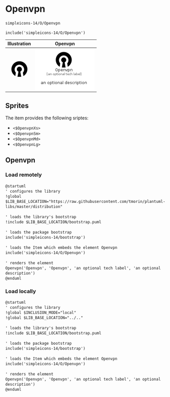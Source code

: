# Openvpn


```text
simpleicons-14/O/Openvpn
```

```text
include('simpleicons-14/O/Openvpn')
```



| Illustration | Openvpn |
| :---: | :---: |
| ![illustration for Illustration](../../simpleicons-14/O/Openvpn.png) | ![illustration for Openvpn](../../simpleicons-14/O/Openvpn.Local.png) |



## Sprites
The item provides the following sriptes:

- `<$OpenvpnXs>`
- `<$OpenvpnSm>`
- `<$OpenvpnMd>`
- `<$OpenvpnLg>`





## Openvpn

### Load remotely
```plantuml
@startuml
' configures the library
!global $LIB_BASE_LOCATION="https://raw.githubusercontent.com/tmorin/plantuml-libs/master/distribution"

' loads the library's bootstrap
!include $LIB_BASE_LOCATION/bootstrap.puml

' loads the package bootstrap
include('simpleicons-14/bootstrap')

' loads the Item which embeds the element Openvpn
include('simpleicons-14/O/Openvpn')

' renders the element
Openvpn('Openvpn', 'Openvpn', 'an optional tech label', 'an optional description')
@enduml
```

### Load locally
```plantuml
@startuml
' configures the library
!global $INCLUSION_MODE="local"
!global $LIB_BASE_LOCATION="../.."

' loads the library's bootstrap
!include $LIB_BASE_LOCATION/bootstrap.puml

' loads the package bootstrap
include('simpleicons-14/bootstrap')

' loads the Item which embeds the element Openvpn
include('simpleicons-14/O/Openvpn')

' renders the element
Openvpn('Openvpn', 'Openvpn', 'an optional tech label', 'an optional description')
@enduml
```

